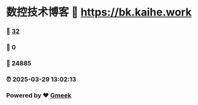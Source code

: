 # 数控技术博客 :link: https://bk.kaihe.work 
### :page_facing_up: [32](https://bk.kaihe.work/tag.html) 
### :speech_balloon: 0 
### :hibiscus: 24885 
### :alarm_clock: 2025-03-29 13:02:13 
### Powered by :heart: [Gmeek](https://github.com/Meekdai/Gmeek)
